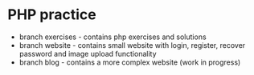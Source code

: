 # PHP practice
- branch exercises - contains php exercises and solutions 
- branch website - contains small website with login, register, recover password and image upload functionality
- branch blog - contains a more complex website (work in progress)